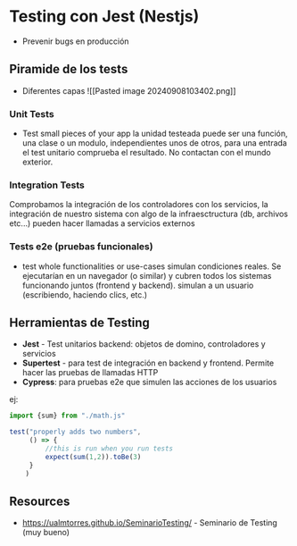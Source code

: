 # Testing con Jest (Nestjs)

+ Prevenir bugs en producción

## Piramide de los tests
+ Diferentes capas
![[Pasted image 20240908103402.png]]
### Unit Tests
+ Test small pieces of your app
la unidad testeada puede ser una función, una clase o un modulo, independientes unos de otros, para una entrada el test unitario comprueba el resultado. No contactan con el mundo exterior.
### Integration Tests
Comprobamos la integración de los controladores con los servicios, la integración de nuestro sistema con algo de la infraesctructura (db, archivos etc...) pueden hacer llamadas a servicios externos
### Tests e2e (pruebas funcionales)
+ test whole functionalities or use-cases
simulan condiciones reales. Se ejecutarían en un navegador (o similar) y cubren todos los sistemas funcionando juntos (frontend y backend). simulan a un usuario (escribiendo, haciendo clics, etc.)

## Herramientas de Testing
+ **Jest** - Test unitarios backend: objetos de domino, controladores y servicios
+ **Supertest** - para test de integración en backend y frontend. Permite hacer las pruebas de llamadas HTTP
+ **Cypress**: para pruebas e2e que simulen las acciones de los usuarios

ej:
```js
import {sum} from "./math.js"

test("properly adds two numbers",
	 () => {
		 //this is run when you run tests
		 expect(sum(1,2)).toBe(3)
	 }
	)
```


## Resources
+ https://ualmtorres.github.io/SeminarioTesting/ - Seminario de Testing (muy bueno)